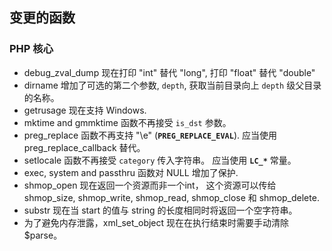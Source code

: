 变更的函数
----------

### PHP 核心

-   <span class="simpara"> <span
    class="function">debug\_zval\_dump</span> 现在打印 "int" 替代
    "long", 打印 "float" 替代 "double" </span>
-   <span class="simpara"> <span class="function">dirname</span>
    增加了可选的第二个参数, `depth`, 获取当前目录向上 `depth`
    级父目录的名称。 </span>
-   <span class="simpara"> <span class="function">getrusage</span>
    现在支持 Windows. </span>
-   <span class="simpara"> <span class="function">mktime</span> and
    <span class="function">gmmktime</span> 函数不再接受 `is_dst` 参数。
    </span>
-   <span class="simpara"> <span class="function">preg\_replace</span>
    函数不再支持 "\\e" (**`PREG_REPLACE_EVAL`**). 应当使用 <span
    class="function">preg\_replace\_callback</span> 替代。 </span>
-   <span class="simpara"> <span class="function">setlocale</span>
    函数不再接受 `category` 传入字符串。 应当使用 **`LC_*`** 常量。
    </span>
-   <span class="simpara"> <span class="function">exec</span>, <span
    class="function">system</span> and <span
    class="function">passthru</span> 函数对 NULL 增加了保护. </span>
-   <span class="simpara"> <span class="function">shmop\_open</span>
    现在返回一个资源而非一个int， 这个资源可以传给<span
    class="function">shmop\_size</span>, <span
    class="function">shmop\_write</span>, <span
    class="function">shmop\_read</span>, <span
    class="function">shmop\_close</span> 和 <span
    class="function">shmop\_delete</span>. </span>
-   <span class="simpara"> <span class="function">substr</span> 现在当
    start 的值与 string 的长度相同时将返回一个空字符串。 </span>
-   <span class="simpara"> 为了避免内存泄露，<span
    class="function">xml\_set\_object</span>
    现在在执行结束时需要手动清除 $parse。 </span>
